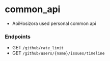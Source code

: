 # common_api

+ AoiHosizora used personal common api

### Endpoints

+ GET `/github/rate_limit`
+ GET `/github/users/{name}/issues/timeline`
